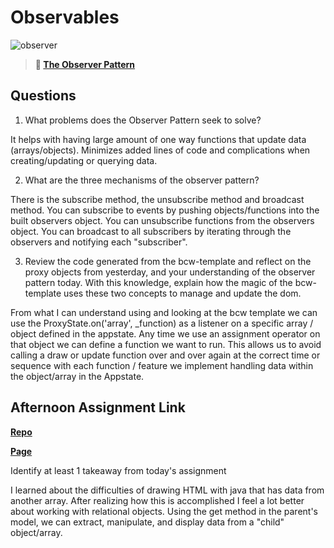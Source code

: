 # Observables

![observer](https://bcw.blob.core.windows.net/public/img/journals/8014045611652045)

> **📖 [The Observer Pattern](https://codeworksacademy.com/fs-student-guide/resources/wk3/04-Observer-Pattern)**

## Questions

1. What problems does the Observer Pattern seek to solve?

  It helps with having large amount of one way functions that update data (arrays/objects). Minimizes added lines of code and complications when creating/updating or querying data.

2. What are the three mechanisms of the observer pattern?

  There is the subscribe method, the unsubscribe method and broadcast method. You can subscribe to events by pushing objects/functions into the built observers object. You can unsubscribe functions from the observers object. You can broadcast to all subscribers by iterating through the observers and notifying each "subscriber".

3. Review the code generated from the bcw-template and reflect on the proxy objects from yesterday, and your understanding of the observer pattern today. With this knowledge, explain how the magic of the bcw-template uses these two concepts to manage and update the dom.

From what I can understand using and looking at the bcw template we can use the ProxyState.on('array', _function) as a listener on a specific array / object defined in the appstate. Any time we use an assignment operator on that object we can define a function we want to run. This allows us to avoid calling a draw or update function over and over again at the correct time or sequence with each function / feature we implement handling data within the object/array in the Appstate.


## Afternoon Assignment Link

**[Repo](https://github.com/patrick-misner/task-master-5000)**

**[Page](https://patrick-misner.github.io/task-master-5000/)**



Identify at least 1 takeaway from today's assignment

I learned about the difficulties of drawing HTML with java that has data from another array. After realizing how this is accomplished I feel a lot better about working with relational objects. Using the get method in the parent's model, we can extract, manipulate, and display data from a "child" object/array.
